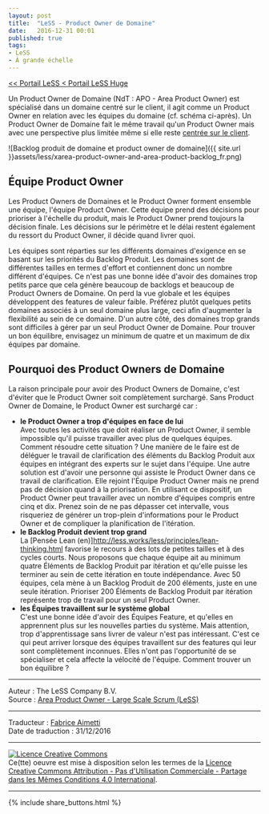 ```yaml
---
layout: post
title:  "LeSS - Product Owner de Domaine"
date:   2016-12-31 00:01
published: true
tags:
- LeSS
- À grande échelle
---
```


[<< Portail LeSS < Portail LeSS Huge](http://www.les-traducteurs-agiles.org/2016/12/26/less-portail-less-huge.html)

Un Product Owner de Domaine (NdT : APO - Area Product Owner) est spécialisé dans un domaine centré sur le client, il agit comme un Product Owner en relation avec les équipes du domaine (cf. schéma ci-après). Un Product Owner de Domaine fait le même travail qu'un Product Owner mais avec une perspective plus limitée même si elle reste [centrée sur le client](http://less.works/less/principles/customer_centric.html).

![Backlog produit de domaine et product owner de domaine]({{ site.url }}assets/less/xarea-product-owner-and-area-product-backlog_fr.png)

## Équipe Product Owner

Les Product Owners de Domaines et le Product Owner forment ensemble une équipe, l'équipe Product Owner. Cette équipe prend des décisions pour prioriser à l'échelle du produit, mais le Product Owner prend toujours la décision finale. Les décisions sur le périmètre et le délai restent également du ressort du Product Owner, il décide quand livrer quoi.

Les équipes sont réparties sur les différents domaines d'exigence en se basant sur les priorités du Backlog Produit. Les domaines sont de différentes tailles en termes d'effort et contiennent donc un nombre différent d'équipes. Ce n'est pas une bonne idée d'avoir des domaines trop petits parce que cela génère beaucoup de backlogs et beaucoup de Product Owners de Domaine. On perd la vue globale et les équipes développent des features de valeur faible. Préférez plutôt quelques petits domaines associés à un seul domaine plus large, ceci afin d'augmenter la flexibilité au sein de ce domaine. D'un autre côté, des domaines trop grands sont difficiles à gérer par un seul Product Owner de Domaine. Pour trouver un bon équilibre, envisagez un minimum de quatre et un maximum de dix équipes par domaine.

## Pourquoi des Product Owners de Domaine

La raison principale pour avoir des Product Owners de Domaine, c'est d'éviter que le Product Owner soit complètement surchargé. Sans Product Owner de Domaine, le Product Owner est surchargé car :

* **le Product Owner a trop d'équipes en face de lui** <br/> Avec toutes les activités que doit réaliser un Product Owner, il semble impossible qu'il puisse travailler avec plus de quelques équipes. Comment résoudre cette situation ? Une manière de le faire est de déléguer le travail de clarification des éléments du Backlog Produit aux équipes en intégrant des experts sur le sujet dans l'équipe. Une autre solution est d'avoir une personne qui assiste le Product Owner dans ce travail de clarification. Elle rejoint l'Équipe Product Owner mais ne prend pas de décision quand à la priorisation. En utilisant ce dispositif, un Product Owner peut travailler avec un nombre d'équipes compris entre cinq et dix. Prenez soin de ne pas dépasser cet intervalle, vous risqueriez de générer un trop-plein d'informations pour le Product Owner et de compliquer la planification de l'itération.
* **le Backlog Produit devient trop grand** <br/> La [Pensée Lean (en)]http://less.works/less/principles/lean-thinking.html favorise le recours à des lots de petites tailles et à des cycles courts. Nous proposons que chaque équipe ait au minimum quatre Éléments de Backlog Produit par itération et qu'elle puisse les terminer au sein de cette itération en toute indépendance. Avec 50 équipes, cela mène à un Backlog Produit de 200 éléments, juste en une seule itération. Prioriser 200 Éléments de Backlog Produit par itération représente trop de travail pour un seul Product Owner.
* **les Équipes travaillent sur le système global** <br/> C'est une bonne idée d'avoir des Équipes Feature, et qu'elles en apprennent plus sur les nouvelles parties du système. Mais attention, trop d'apprentissage sans livrer de valeur n'est pas intéressant. C'est ce qui peut arriver lorsque des équipes travaillent sur des features qui leur sont complètement inconnues. Elles n'ont pas l'opportunité de se spécialiser et cela affecte la vélocité de l'équipe. Comment trouver un bon équilibre ?


---
Auteur : The LeSS Company B.V.  
Source : [Area Product Owner - Large Scale Scrum (LeSS)](http://less.works/less/less-huge/area-product-owner.html)  

---
Traducteur : [Fabrice Aimetti](http://www.fabrice-aimetti.fr/)  
Date de traduction : 31/12/2016  

---

<a rel="license" href="http://creativecommons.org/licenses/by-nc-sa/4.0/"><img alt="Licence Creative Commons" style="border-width:0" src="http://i.creativecommons.org/l/by-nc-sa/4.0/88x31.png" /></a><br />Ce(tte) oeuvre est mise à disposition selon les termes de la <a rel="license" href="http://creativecommons.org/licenses/by-nc-sa/4.0/">Licence Creative Commons Attribution - Pas d'Utilisation Commerciale - Partage dans les Mêmes Conditions 4.0 International</a>.

---

{% include share_buttons.html %}
